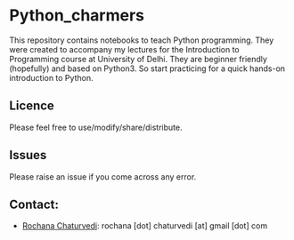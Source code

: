 # Python_charmers
This repository contains notebooks to teach Python programming. They were created to accompany my lectures for the Introduction to Programming course at University of Delhi. 
They are beginner friendly (hopefully) and based on Python3. So start practicing for a quick hands-on introduction to Python.

## Licence
Please feel free to use/modify/share/distribute.

## Issues
Please raise an issue if you come across any error.

## Contact:
* [Rochana Chaturvedi](https://twitter.com/rochanac?lang=en): rochana [dot] chaturvedi [at] gmail [dot] com
